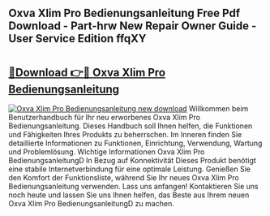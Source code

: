 ## Oxva Xlim Pro Bedienungsanleitung Free Pdf Download - Part-hrw New Repair Owner Guide - User Service Edition ffqXY

# <h2><a href="http://df5pbhf.blite.top/?on=Oxva+Xlim+Pro+Bedienungsanleitung">🔗Download 👉🔴 Oxva Xlim Pro Bedienungsanleitung</a></h2>

[![Oxva Xlim Pro Bedienungsanleitung new download](https://i.imgur.com/lujVjoI.png)](http://df5pbhf.blite.top/?on=Oxva+Xlim+Pro+Bedienungsanleitung)
Willkommen beim Benutzerhandbuch für Ihr neu erworbenes Oxva Xlim Pro Bedienungsanleitung. Dieses Handbuch soll Ihnen helfen, die Funktionen und Fähigkeiten Ihres Produkts zu beherrschen. Im Inneren finden Sie detaillierte Informationen zu Funktionen, Einrichtung, Verwendung, Wartung und Problemlösung. Wichtige Informationen Oxva Xlim Pro BedienungsanleitungD In Bezug auf Konnektivität Dieses Produkt benötigt eine stabile Internetverbindung für eine optimale Leistung. Genießen Sie den Komfort der Funktionsliste, während Sie Ihr neues Oxva Xlim Pro Bedienungsanleitung verwenden. Lass uns anfangen! Kontaktieren Sie uns noch heute und lassen Sie uns Ihnen helfen, das Beste aus Ihrem neuen Oxva Xlim Pro BedienungsanleitungD zu machen.

